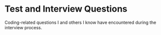 # Test and Interview Questions

Coding-related questions I and others I know have encountered during the interview process.

